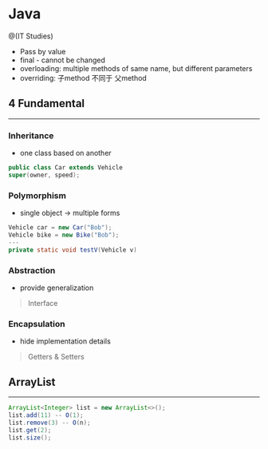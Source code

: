 # Java

@(IT Studies)


- Pass by value
- final - cannot be changed
- overloading: multiple methods of same name, but different parameters
- overriding: 子method 不同于 父method

## 4 Fundamental
-------------------------------------
### Inheritance
- one class based on another
```java
public class Car extends Vehicle
super(owner, speed);
```
### Polymorphism
- single object -> multiple forms
```java
Vehicle car = new Car("Bob");
Vehicle bike = new Bike("Bob");
---
private static void testV(Vehicle v)
```
### Abstraction
- provide generalization
> Interface
### Encapsulation
- hide implementation details
> Getters & Setters

## ArrayList
-------------------------------------
```java
ArrayList<Integer> list = new ArrayList<>();
list.add(11) -- O(1);
list.remove(3) -- O(n);
list.get(2);
list.size();
```